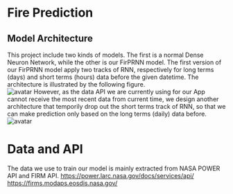 # Fire Prediction
## Model Architecture
This project include two kinds of models. The first is a normal Dense Neuron Network, while the other is our FirPRNN model. The first version of our FirPRNN model apply two tracks of RNN, respectively for long terms (days) and short terms (hours) data before the given datetime. The architecture is illustrated by the following figure.  
![avatar]("plots/FirPRNN.png")
However, as the data API we are currently using for our App cannot receive the most recent data from current time, we design another architecture that temporily drop out the short terms track of RNN, so that we can make prediction only based on the long terms (daily) data before.  
![avatar]("plots/normalRNN.png")

# Data and API
The data we use to train our model is mainly extracted from NASA POWER API and FIRM API.
https://power.larc.nasa.gov/docs/services/api/
https://firms.modaps.eosdis.nasa.gov/